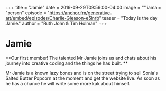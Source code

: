 +++
title = "Jamie"
date = 2019-09-29T09:59:00-04:00
image = ""
iama = "person"
episode = "https://anchor.fm/generative-art/embed/episodes/Charlie-Gleason-e5lnrb"
teaser = "Today is the day Jamie."
author = "Ruth John & Tim Holman"
+++

# Jamie

**Our first member! The talented Mr Jamie joins us and chats about his journey into creative coding and the things he has built. **


Mr Jamie is a known lazy bones and is on the street trying to sell Sonia's Salted Butter Popcorn at the moment and get the website live.  As soon as he has a chance he will write some more kak about himself.

